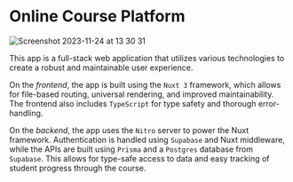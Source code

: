 # Online Course Platform

![Screenshot 2023-11-24 at 13 30 31](https://github.com/denys-petryniak/course-platform/assets/16530588/ce8f9354-b28e-4a9c-af72-5ab380294261)

This app is a full-stack web application that utilizes various technologies to create a robust and maintainable user experience.

On the *frontend*, the app is built using the `Nuxt 3` framework, which allows for file-based routing, universal rendering, and improved maintainability. The frontend also includes `TypeScript` for type safety and thorough error-handling.

On the *backend*, the app uses the `Nitro` server to power the Nuxt framework. Authentication is handled using `Supabase` and Nuxt middleware, while the APIs are built using `Prisma` and a `Postgres` database from `Supabase`. This allows for type-safe access to data and easy tracking of student progress through the course.
